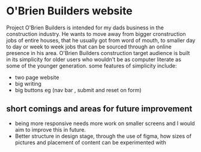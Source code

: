 # O'Brien Builders website
Project O'Brien Builders is intended for my dads business in the construction industry. He wants to move away from bigger cronstruction jobs of entire houses, that he usually got from word of mouth, to smaller day to day or week to week jobs that can be sourced through an online presence in his area.
O'Brien Builders construction target audience is built in its simplicity for older users who wouldn't be as computer literate as some of the younger generation. some features of simplicity include:
<ul>
<li>two page website</li>
<li>big writing </li>
<li>big buttons eg (nav bar , submit and reset on form)</li>
</ul>

## short comings and areas for future improvement
<ul>
<li>being more responsive needs more work on smaller screens and I would aim to improve this in future.
</li>
<li>Better structure in design stage, through the use of figma, how sizes of pictures and placement of content can be experimented with</li>
</ul>
